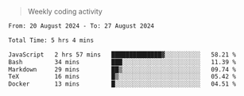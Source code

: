 > Weekly coding activity
<!--START_SECTION:waka-->

```txt
From: 20 August 2024 - To: 27 August 2024

Total Time: 5 hrs 4 mins

JavaScript   2 hrs 57 mins   ██████████████▓░░░░░░░░░░   58.21 %
Bash         34 mins         ███░░░░░░░░░░░░░░░░░░░░░░   11.39 %
Markdown     29 mins         ██▒░░░░░░░░░░░░░░░░░░░░░░   09.74 %
TeX          16 mins         █▒░░░░░░░░░░░░░░░░░░░░░░░   05.42 %
Docker       13 mins         █░░░░░░░░░░░░░░░░░░░░░░░░   04.51 %
```

<!--END_SECTION:waka-->
